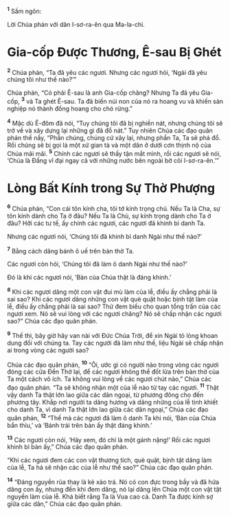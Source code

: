<sup><b>1</b></sup> Sấm ngôn:

Lời Chúa phán với dân I-sơ-ra-ên qua Ma-la-chi.

# Gia-cốp Ðược Thương, Ê-sau Bị Ghét
<sup><b>2</b></sup> Chúa phán, “Ta đã yêu các ngươi. Nhưng các ngươi hỏi, ‘Ngài đã yêu chúng tôi như thế nào?’”

Chúa phán, “Có phải Ê-sau là anh Gia-cốp chăng? Nhưng Ta đã yêu Gia-cốp, <sup><b>3</b></sup> và Ta ghét Ê-sau. Ta đã biến núi non của nó ra hoang vu và khiến sản nghiệp nó thành đồng hoang cho chó rừng.”

<sup><b>4</b></sup> Mặc dù Ê-đôm đã nói, “Tuy chúng tôi đã bị nghiền nát, nhưng chúng tôi sẽ trở về và xây dựng lại những gì đã đổ nát.” Tuy nhiên Chúa các đạo quân phán thế nầy, “Phần chúng, chúng cứ xây lại, nhưng phần Ta, Ta sẽ phá đổ. Rồi chúng sẽ bị gọi là một xứ gian tà và một dân ở dưới cơn thịnh nộ của Chúa mãi mãi. <sup><b>5</b></sup> Chính các ngươi sẽ thấy tận mắt mình, rồi các ngươi sẽ nói, ‘Chúa là Ðấng vĩ đại ngay cả với những nước bên ngoài bờ cõi I-sơ-ra-ên.’”

# Lòng Bất Kính trong Sự Thờ Phượng
<sup><b>6</b></sup> Chúa phán, “Con cái tôn kính cha, tôi tớ kính trọng chủ. Nếu Ta là Cha, sự tôn kính dành cho Ta ở đâu? Nếu Ta là Chủ, sự kính trọng dành cho Ta ở đâu? Hỡi các tư tế, ấy chính các ngươi, các ngươi đã khinh bỉ danh Ta.

Nhưng các ngươi nói, ‘Chúng tôi đã khinh bỉ danh Ngài như thế nào?’

<sup><b>7</b></sup> Bằng cách dâng bánh ô uế trên bàn thờ Ta.

Các ngươi còn hỏi, ‘Chúng tôi đã làm ô danh Ngài như thế nào?’

Ðó là khi các ngươi nói, ‘Bàn của Chúa thật là đáng khinh.’

<sup><b>8</b></sup> Khi các ngươi dâng một con vật đui mù làm của lễ, điều ấy chẳng phải là sai sao? Khi các ngươi dâng những con vật què quặt hoặc bịnh tật làm của lễ, điều ấy chẳng phải là sai sao? Thử đem biếu cho quan tổng trấn của các ngươi xem. Nó sẽ vui lòng với các ngươi chăng? Nó sẽ chấp nhận các ngươi sao?” Chúa các đạo quân phán.

<sup><b>9</b></sup> Thế thì, bây giờ hãy van nài với Ðức Chúa Trời, để xin Ngài tỏ lòng khoan dung đối với chúng ta. Tay các người đã làm như thế, liệu Ngài sẽ chấp nhận ai trong vòng các người sao?

Chúa các đạo quân phán, <sup><b>10</b></sup> “Ôi, ước gì có người nào trong vòng các ngươi đóng các cửa Ðền Thờ lại, để các ngươi không thể đốt lửa trên bàn thờ của Ta một cách vô ích. Ta không vui lòng về các ngươi chút nào,” Chúa các đạo quân phán. “Ta sẽ không nhận một của lễ nào từ tay các ngươi. <sup><b>11</b></sup> Thật vậy danh Ta thật lớn lao giữa các dân ngoại, từ phương đông cho đến phương tây. Khắp nơi người ta dâng hương và dâng những của lễ tinh khiết cho danh Ta, vì danh Ta thật lớn lao giữa các dân ngoại,” Chúa các đạo quân phán, <sup><b>12</b></sup> “Thế mà các ngươi đã làm ô danh Ta khi nói, ‘Bàn của Chúa bẩn thỉu,’ và ‘Bánh trái trên bàn ấy thật đáng khinh.’

<sup><b>13</b></sup> Các ngươi còn nói, ‘Hãy xem, đó chỉ là một gánh nặng!’ Rồi các ngươi khinh bỉ bàn ấy,” Chúa các đạo quân phán.

“Khi các ngươi đem các con vật thương tích, què quặt, bịnh tật dâng làm của lễ, Ta há sẽ nhận các của lễ như thế sao?” Chúa các đạo quân phán.

<sup><b>14</b></sup> “Ðáng nguyền rủa thay là kẻ xảo trá. Nó có con đực trong bầy và đã hứa dâng con ấy, nhưng đến khi đem dâng, nó lại dâng lên Chúa một con vật tật nguyền làm của lễ. Khá biết rằng Ta là Vua cao cả. Danh Ta được kính sợ giữa các dân,” Chúa các đạo quân phán.

